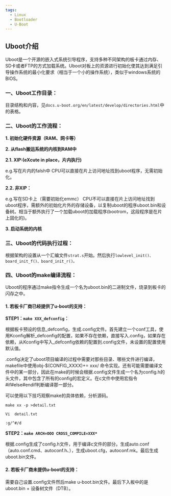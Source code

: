 ```yaml
---
tags:
  - Linux
  - Bootloader
  - U-Boot
---
```

## Uboot介绍

Uboot是一个开源的嵌入式系统引导程序，支持多种不同架构的板卡通过内存、SD卡或者FTP的方式加载系统。Uboot对板上的资源进行初始化使其达到满足引导操作系统的最小化要求（相当于一个小的操作系统），类似于windows系统的BIOS。

### 一、Uboot工作目录：

目录结构和内容，见`docs.u-boot.org/en/latest/develop/directories.html`中的表格。

### 二、Uboot的工作流程：

**1. 初始化硬件资源（RAM、网卡等）**

**2. 从flash搬运系统的内核到RAM中**

**2.1.  XIP:(eXcute in place，片内执行)**

e.g.写在片内的falsh中
CPU可以直接在片上访问地址找到uboot程序，无需初始化。

**2.2.  非XIP：**

e.g.写在SD卡上（需要初始化emmc）
CPU不可以直接在片上访问地址找到uboot程序，需额外的初始化片外的存储设备，以复制uboot的程序uboot.bin和设备树。相当于额外执行了一个加载uboot的加载程序(bootrom，这段程序是在片上固化的)。

**3. 启动系统的内核**

### 三、Uboot的代码执行过程：

根据架构的设置从一个汇编文件`strat.s`开始。然后执行`lowlevel_init()、board_init_f()、board_init_r()。`

### 四、Uboot的make编译流程：

Uboot的程序通过make指令生成一个名为uboot.bin的二进制文件，烧录到板卡的闪存之中。                     

#### 1. 若板卡厂商已经提供了u-boot的支持：

**STEP1：`make XXX_defconfig`：**

根据板卡预设的信息_defconfig，生成.config文件。首先建立一个conf工具，使用Kconfig解析_defconfig的配置，如果不存在依赖，直接写入.config，如果存在依赖，从Kconfig中写入_defconfig依赖的配置到.config文件，未设置的配置使用默认值。

.config决定了uboot项目编译的过程中需要对那些目录、哪些文件进行编译，makefile中使用obj-$(CONFIG_XXXX)+= xxx/ 命令实现。还有可能需要编译文件中的某一部分，因此在make的时候会根据.config文件生成一个名为config.h的头文件，其中包含了所有的config的宏定义。在c文件中使用宏指令#if#else#endif判断编译那一部分。

可以使用以下技巧观察make的具体依赖，分析源码。

```
make xx -p >detail.txt             

Vi  detail.txt          

:g/^#/d
```

**STEP2：`make ARCH=OOO CROSS_COMPILE=XXX*`**

根据.config生成了config.h文件，用于编译c文件的部分。生成auto.conf（auto.conf.cmd、autoconf.h、），生成uboot.cfg，autoconf.mk。最后生成uboot.bin文件。

#### 2. 若板卡厂商未提供u-boot的支持：

需要自己设置.config文件然后make u-boot.bin文件。最后下入板中的是uboot.bin + 设备树文件（DTB）。
